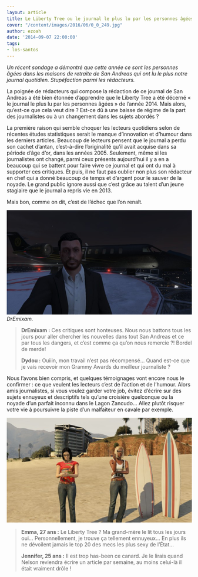 ```yaml
---
layout: article
title: Le Liberty Tree ou le journal le plus lu par les personnes âgées
cover: "/content/images/2016/06/0_0_249.jpg"
author: ezoah
date: '2014-09-07 22:00:00'
tags:
- los-santos
---
```


_Un récent sondage a démontré que cette année ce sont les personnes âgées dans les maisons de retraite de San Andreas qui ont lu le plus notre journal quotidien. Stupéfaction parmi les rédacteurs._

La poignée de rédacteurs qui compose la rédaction de ce journal de San Andreas a été bien étonnée d’apprendre que le Liberty Tree a été décerné « le journal le plus lu par les personnes âgées » de l’année 2014. Mais alors, qu’est-ce que cela veut dire ? Est-ce dû à une baisse de régime de la part des journalistes ou à un changement dans les sujets abordés ?

La première raison qui semble choquer les lecteurs quotidiens selon de récentes études statistiques serait le manque d’innovation et d’humour dans les derniers articles. Beaucoup de lecteurs pensent que le journal a perdu son cachet d’antan, c’est-à-dire l’originalité qu’il avait acquise dans sa période d’âge d’or, dans les années 2005. Seulement, même si les journalistes ont changé, parmi ceux présents aujourd’hui il y a en a beaucoup qui se battent pour faire vivre ce journal et qui ont du mal à supporter ces critiques. Et puis, il ne faut pas oublier non plus son rédacteur en chef qui a donné beaucoup de temps et d’argent pour le sauver de la noyade. Le grand public ignore aussi que c’est grâce au talent d’un jeune stagiaire que le journal a repris vie en 2013.

Mais bon, comme on dit, c’est de l’échec que l’on renaît.

![DrEmixam.](/content/images/2016/06/0_0-4_0.jpg)
_DrEmixam._

> **DrEmixam :** Ces critiques sont honteuses. Nous nous battons tous les jours pour aller chercher les nouvelles dans tout San Andreas et ce par tous les dangers, et c’est comme ça qu’on nous remercie ?! Bordel de merde!
> 
> **Dydou :** Ouiiin, mon travail n’est pas récompensé… Quand est-ce que je vais recevoir mon Grammy Awards du meilleur journaliste ?

Nous l’avons bien compris, et quelques témoignages vont encore nous le confirmer : ce que veulent les lecteurs c’est de l’action et de l’humour. Alors amis journalistes, si vous voulez garder votre job, évitez d’écrire sur des sujets ennuyeux et descriptifs tels qu’une croisière quelconque ou la noyade d’un parfait inconnu dans le Lagon Zancudo… Allez plutôt risquer votre vie à poursuivre la piste d’un malfaiteur en cavale par exemple.

![](/content/images/2016/06/0_0-3_0.jpg)

> **Emma, 27 ans :** Le Liberty Tree ? Ma grand-mère le lit tous les jours oui… Personnellement, je trouve ça tellement ennuyeux… En plus ils ne dévoilent jamais le top 20 des mecs les plus sexy de l’État…
> 
> **Jennifer, 25 ans :** Il est trop has-been ce canard. Je le lirais quand Nelson reviendra écrire un article par semaine, au moins celui-là il était vraiment drôle !

<!--kg-card-end: markdown-->
